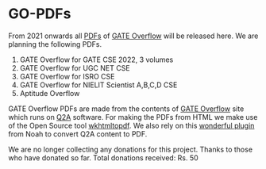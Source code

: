 # GO-PDFs
From 2021 onwards all [PDFs](http://book.gateoverflow.in) of [GATE Overflow](https://gateoverflow.in) will be released here. We are planning the following PDFs.
1. GATE Overflow for GATE CSE 2022, 3 volumes
2. GATE Overflow for UGC NET CSE
3. GATE Overflow for ISRO CSE
4. GATE Overflow for NIELIT Scientist A,B,C,D CSE
5. Aptitude Overflow

GATE Overflow PDFs are made from the contents of [GATE Overflow](https://gateoverflow.in) site which runs on [Q2A](https://www.question2answer.org/qa/) software. For making the PDFs from HTML we make use of the Open Source tool [wkhtmltopdf](https://wkhtmltopdf.org/). We also rely on this [wonderful plugin](https://github.com/GATEOverflow/q2a-book) from Noah to convert Q2A content to PDF.

We are no longer collecting any donations for this project. Thanks to those who have donated so far. Total donations received: Rs. 50
